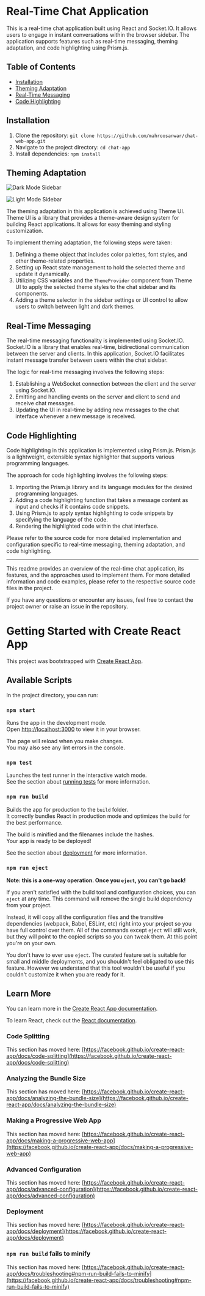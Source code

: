 # Real-Time Chat Application

This is a real-time chat application built using React and Socket.IO. It allows users to engage in instant conversations within the browser sidebar. The application supports features such as real-time messaging, theming adaptation, and code highlighting using Prism.js.

## Table of Contents

- [Installation](#installation)
- [Theming Adaptation](#theming-adaptation)
- [Real-Time Messaging](#real-time-messaging)
- [Code Highlighting](#code-highlighting)

## Installation

1. Clone the repository: `git clone https://github.com/mahroosanwar/chat-web-app.git`
2. Navigate to the project directory: `cd chat-app`
3. Install dependencies: `npm install`


## Theming Adaptation

![Dark Mode Sidebar](https://i.postimg.cc/XJbKjqv8/sidebar-dark.png)

![Light Mode Sidebar](https://i.postimg.cc/63qp270K/sidebar-light.png)

The theming adaptation in this application is achieved using Theme UI. Theme UI is a library that provides a theme-aware design system for building React applications. It allows for easy theming and styling customization.

To implement theming adaptation, the following steps were taken:

1. Defining a theme object that includes color palettes, font styles, and other theme-related properties.
2. Setting up React state management to hold the selected theme and update it dynamically.
3. Utilizing CSS variables and the `ThemeProvider` component from Theme UI to apply the selected theme styles to the chat sidebar and its components.
4. Adding a theme selector in the sidebar settings or UI control to allow users to switch between light and dark themes.

## Real-Time Messaging

The real-time messaging functionality is implemented using Socket.IO. Socket.IO is a library that enables real-time, bidirectional communication between the server and clients. In this application, Socket.IO facilitates instant message transfer between users within the chat sidebar.

The logic for real-time messaging involves the following steps:

1. Establishing a WebSocket connection between the client and the server using Socket.IO.
2. Emitting and handling events on the server and client to send and receive chat messages.
3. Updating the UI in real-time by adding new messages to the chat interface whenever a new message is received.

## Code Highlighting

Code highlighting in this application is implemented using Prism.js. Prism.js is a lightweight, extensible syntax highlighter that supports various programming languages.

The approach for code highlighting involves the following steps:

1. Importing the Prism.js library and its language modules for the desired programming languages.
2. Adding a code highlighting function that takes a message content as input and checks if it contains code snippets.
3. Using Prism.js to apply syntax highlighting to code snippets by specifying the language of the code.
4. Rendering the highlighted code within the chat interface.

Please refer to the source code for more detailed implementation and configuration specific to real-time messaging, theming adaptation, and code highlighting.

---

This readme provides an overview of the real-time chat application, its features, and the approaches used to implement them. For more detailed information and code examples, please refer to the respective source code files in the project.

If you have any questions or encounter any issues, feel free to contact the project owner or raise an issue in the repository.

# Getting Started with Create React App

This project was bootstrapped with [Create React App](https://github.com/facebook/create-react-app).

## Available Scripts

In the project directory, you can run:

### `npm start`

Runs the app in the development mode.\
Open [http://localhost:3000](http://localhost:3000) to view it in your browser.

The page will reload when you make changes.\
You may also see any lint errors in the console.

### `npm test`

Launches the test runner in the interactive watch mode.\
See the section about [running tests](https://facebook.github.io/create-react-app/docs/running-tests) for more information.

### `npm run build`

Builds the app for production to the `build` folder.\
It correctly bundles React in production mode and optimizes the build for the best performance.

The build is minified and the filenames include the hashes.\
Your app is ready to be deployed!

See the section about [deployment](https://facebook.github.io/create-react-app/docs/deployment) for more information.

### `npm run eject`

**Note: this is a one-way operation. Once you `eject`, you can't go back!**

If you aren't satisfied with the build tool and configuration choices, you can `eject` at any time. This command will remove the single build dependency from your project.

Instead, it will copy all the configuration files and the transitive dependencies (webpack, Babel, ESLint, etc) right into your project so you have full control over them. All of the commands except `eject` will still work, but they will point to the copied scripts so you can tweak them. At this point you're on your own.

You don't have to ever use `eject`. The curated feature set is suitable for small and middle deployments, and you shouldn't feel obligated to use this feature. However we understand that this tool wouldn't be useful if you couldn't customize it when you are ready for it.

## Learn More

You can learn more in the [Create React App documentation](https://facebook.github.io/create-react-app/docs/getting-started).

To learn React, check out the [React documentation](https://reactjs.org/).

### Code Splitting

This section has moved here: [https://facebook.github.io/create-react-app/docs/code-splitting](https://facebook.github.io/create-react-app/docs/code-splitting)

### Analyzing the Bundle Size

This section has moved here: [https://facebook.github.io/create-react-app/docs/analyzing-the-bundle-size](https://facebook.github.io/create-react-app/docs/analyzing-the-bundle-size)

### Making a Progressive Web App

This section has moved here: [https://facebook.github.io/create-react-app/docs/making-a-progressive-web-app](https://facebook.github.io/create-react-app/docs/making-a-progressive-web-app)

### Advanced Configuration

This section has moved here: [https://facebook.github.io/create-react-app/docs/advanced-configuration](https://facebook.github.io/create-react-app/docs/advanced-configuration)

### Deployment

This section has moved here: [https://facebook.github.io/create-react-app/docs/deployment](https://facebook.github.io/create-react-app/docs/deployment)

### `npm run build` fails to minify

This section has moved here: [https://facebook.github.io/create-react-app/docs/troubleshooting#npm-run-build-fails-to-minify](https://facebook.github.io/create-react-app/docs/troubleshooting#npm-run-build-fails-to-minify)
